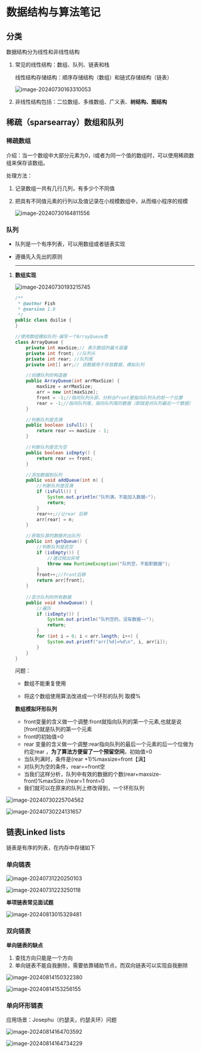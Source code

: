 # 数据结构与算法笔记

## 分类

数据结构分为线性和非线性结构

1. 常见的线性结构：数组、队列、链表和栈

   线性结构存储结构：顺序存储结构（数组）和链式存储结构（链表）

   ![image-20240730163310053](assets/image-20240730163310053.png)

2. 非线性结构包括：二位数组、多维数组、广义表、**树结构、图结构**



## 稀疏（sparsearray）数组和队列

### 稀疏数组

介绍：当一个数组中大部分元素为0，i或者为同一个值的数组时，可以使用稀疏数组来保存该数组。

处理方法：

1. 记录数组一共有几行几列，有多少个不同值

2. 把具有不同值元素的行列以及值记录在小规模数组中，从而缩小程序的规模

   ![image-20240730164811556](assets/image-20240730164811556.png)

### 队列

- 队列是一个有序列表，可以用数组或者链表实现

- 遵循先入先出的原则

  -----

1. **数组实现**

   ![image-20240730193215745](assets/image-20240730193215745.png)

   ```java
   /**
    * @author Fish
    * @version 1.0
    */
   public class duilie {
   }
   
   //使用数组模拟队列-编写一个ArrayQueue类
   class ArrayQueue {
       private int maxSize;// 表示数组的最大容量
       private int front; //队列头
       private int rear; //队列尾
       private int[] arr;// 该数据用于存放数据，模拟队列
   
       //创建队列的构造器
       public ArrayQueue(int arrMaxSize) {
           maxSize = arrMaxSize;
           arr = new int[maxSize];
           front = -1;//指向队列头部，分析出front是指向队列头的前一个位置
           rear = -1;//指向队列尾，指向队列尾的数据（即就是对队列最后一个数据）
       }
   
       //判断队列是否满
       public boolean isFull() {
           return rear == maxSize - 1;
       }
   
       //判断队列是否为空
       public boolean isEmpty() {
           return rear == front;
       }
   
       //添加数据到队列
       public void addQueue(int n) {
           //判断队列是否满
           if (isFull()) {
               System.out.println("队列满，不能加入数据~");
               return;
           }
           rear++;//让rear 后移
           arr[rear] = n;
       }
   
       //获取队首的数据并出队列
       public int getQueue() {
           //判断队列是否空
           if (isEmpty()) {
               //通过抛出异常
               throw new RuntimeException("队列空，不能职数据");
           }
           front++;//front后移
           return arr[front];
       }
       
       //显示队列的所有数据
       public void showQueue() {
           //遍历
           if (isEmpty()) {
               System.out.println("队列空的，没有数据~~");
               return;
           }
           for (int i = 0; i < arr.length; i++) {
               System.out.printf("arr[%d]=%d\n", i, arr[i]);
           }
       }
   }
   ```

   问题：

   - 数组不能重复使用

   - 将这个数组使用算法改进成一个环形的队列 取模%

   **数组模拟环形队列**

   - front变量的含义做一个调整:front就指向队列的第一个元素,也就是说[front]就是队列的第一个元素
   - front的初始值=0
   - rear 变量的含义做一个调整:rear指向队列的最后一个元素的后一个位做为约定rear ，**为了算法方便留了一个预留空间**，初始值=0
   - 当队列满时，条件是(rear +1)%maxsize=front【满】
   - 对队列为空的条件，rear==front空
   - 当我们这样分析，队列中有效的数据的个数(rear+maxsize-front)%maxSize          //rear=1 front=0
   - 我们就可以在原来的队列上修改得到，一个环形队列

![image-20240730225704562](assets/image-20240730225704562.png)

![image-20240730224131657](assets/image-20240730224131657.png)

## 链表Linked lists

链表是有序的列表，在内存中存储如下

### 单向链表

![image-20240731220250103](assets/image-20240731220250103.png)

![image-20240731223250118](assets/image-20240731223250118.png)

**单项链表常见面试题**

![image-20240813015329481](assets/image-20240813015329481.png)

### 双向链表

 **单向链表的缺点**

1. 查找方向只能是一个方向
2. 单向链表不能自我删除，需要依靠辅助节点，而双向链表可以实现自我删除

![image-20240814150322380](assets/image-20240814150322380.png)

![image-20240814153256155](assets/image-20240814153256155.png)

### 单向环形链表

应用场景：Josephu（约瑟夫，约瑟夫环）问题

![image-20240814164703592](assets/image-20240814164703592.png)

![image-20240814164734229](C:\Users\y3343\AppData\Roaming\Typora\typora-user-images\image-20240814164734229.png)

### 





